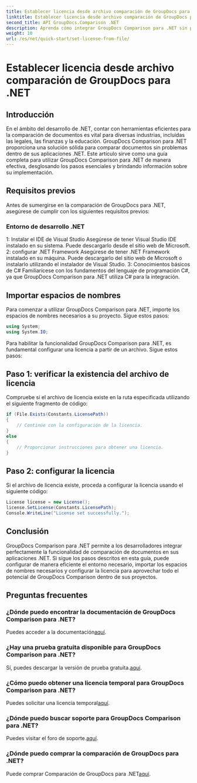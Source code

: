 ```yaml
---
title: Establecer licencia desde archivo comparación de GroupDocs para .NET
linktitle: Establecer licencia desde archivo comparación de GroupDocs para .NET
second_title: API GroupDocs.Comparison .NET
description: Aprenda cómo integrar GroupDocs Comparison para .NET sin problemas en sus aplicaciones. Configure, importe espacios de nombres y compare documentos sin esfuerzo.
weight: 10
url: /es/net/quick-start/set-license-from-file/
---
```


# Establecer licencia desde archivo comparación de GroupDocs para .NET

## Introducción
En el ámbito del desarrollo de .NET, contar con herramientas eficientes para la comparación de documentos es vital para diversas industrias, incluidas las legales, las finanzas y la educación. GroupDocs Comparison para .NET proporciona una solución sólida para comparar documentos sin problemas dentro de sus aplicaciones .NET. Este artículo sirve como una guía completa para utilizar GroupDocs Comparison para .NET de manera efectiva, desglosando los pasos esenciales y brindando información sobre su implementación.
## Requisitos previos
Antes de sumergirse en la comparación de GroupDocs para .NET, asegúrese de cumplir con los siguientes requisitos previos:
### Entorno de desarrollo .NET
1: Instalar el IDE de Visual Studio
Asegúrese de tener Visual Studio IDE instalado en su sistema. Puede descargarlo desde el sitio web de Microsoft.
2: configurar .NET Framework
Asegúrese de tener .NET Framework instalado en su máquina. Puede descargarlo del sitio web de Microsoft o instalarlo utilizando el instalador de Visual Studio.
3: Conocimientos básicos de C#
Familiarícese con los fundamentos del lenguaje de programación C#, ya que GroupDocs Comparison para .NET utiliza C# para la integración.

## Importar espacios de nombres
Para comenzar a utilizar GroupDocs Comparison para .NET, importe los espacios de nombres necesarios a su proyecto. Sigue estos pasos:
```csharp
using System;
using System.IO;
```

Para habilitar la funcionalidad GroupDocs Comparison para .NET, es fundamental configurar una licencia a partir de un archivo. Sigue estos pasos:
## Paso 1: verificar la existencia del archivo de licencia
Compruebe si el archivo de licencia existe en la ruta especificada utilizando el siguiente fragmento de código:
```csharp
if (File.Exists(Constants.LicensePath))
{
    // Continúe con la configuración de la licencia.
}
else
{
    // Proporcionar instrucciones para obtener una licencia.
}
```
## Paso 2: configurar la licencia
Si el archivo de licencia existe, proceda a configurar la licencia usando el siguiente código:
```csharp
License license = new License();
license.SetLicense(Constants.LicensePath);
Console.WriteLine("License set successfully.");
```

## Conclusión
GroupDocs Comparison para .NET permite a los desarrolladores integrar perfectamente la funcionalidad de comparación de documentos en sus aplicaciones .NET. Si sigue los pasos descritos en esta guía, puede configurar de manera eficiente el entorno necesario, importar los espacios de nombres necesarios y configurar la licencia para aprovechar todo el potencial de GroupDocs Comparison dentro de sus proyectos.
## Preguntas frecuentes
### ¿Dónde puedo encontrar la documentación de GroupDocs Comparison para .NET?
 Puedes acceder a la documentación[aquí](https://tutorials.groupdocs.com/comparison/net/).
### ¿Hay una prueba gratuita disponible para GroupDocs Comparison para .NET?
 Sí, puedes descargar la versión de prueba gratuita.[aquí](https://releases.groupdocs.com/).
### ¿Cómo puedo obtener una licencia temporal para GroupDocs Comparison para .NET?
 Puedes solicitar una licencia temporal[aquí](https://purchase.groupdocs.com/temporary-license/).
### ¿Dónde puedo buscar soporte para GroupDocs Comparison para .NET?
 Puedes visitar el foro de soporte.[aquí](https://forum.groupdocs.com/c/comparison/12).
### ¿Dónde puedo comprar la comparación de GroupDocs para .NET?
 Puede comprar Comparación de GroupDocs para .NET[aquí](https://purchase.groupdocs.com/buy).